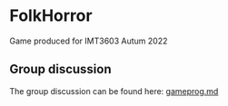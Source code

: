 # FolkHorror
Game produced for IMT3603 Autum 2022

## Group discussion
The group discussion can be found here: [gameprog.md](./gameprog.md)
